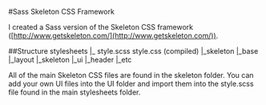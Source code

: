 #Sass Skeleton CSS Framework

I created a Sass version of the Skeleton CSS framework ([http://www.getskeleton.com/](http://www.getskeleton.com/)).

##Structure
stylesheets
|_
	style.scss
	style.css (compiled)
	|_skeleton
		|_base
		|_layout
		|_skeleton
	|_ui
		|_header
		|_etc

All of the main Skeleton CSS files are found in the skeleton folder. You can add your own UI files into the UI folder and import them into the style.scss file found in the main stylesheets folder.
